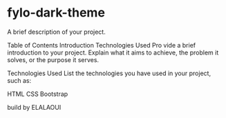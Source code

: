 # fylo-dark-theme

A brief description of your project.

Table of Contents
 Introduction
 Technologies Used
Pro
vide a brief introduction to your project. Explain what it aims to achieve, the problem it solves, or the purpose it serves.

Technologies Used
List the technologies you have used in your project, such as:

  HTML
  CSS
  Bootstrap

build by ELALAOUI
